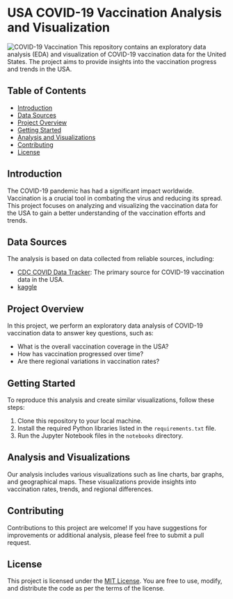 # USA COVID-19 Vaccination Analysis and Visualization
![COVID-19 Vaccination](https://drive.google.com/file/d/1dUqpxO9mfCcnL__rk6hUNuIjFtYwAc2T/view?usp=sharing)
This repository contains an exploratory data analysis (EDA) and visualization of COVID-19 vaccination data for the United States. The project aims to provide insights into the vaccination progress and trends in the USA.

## Table of Contents
- [Introduction](#introduction)
- [Data Sources](#data-sources)
- [Project Overview](#project-overview)
- [Getting Started](#getting-started)
- [Analysis and Visualizations](#analysis-and-visualizations)
- [Contributing](#contributing)
- [License](#license)

## Introduction

The COVID-19 pandemic has had a significant impact worldwide. Vaccination is a crucial tool in combating the virus and reducing its spread. This project focuses on analyzing and visualizing the vaccination data for the USA to gain a better understanding of the vaccination efforts and trends.

## Data Sources

The analysis is based on data collected from reliable sources, including:

- [CDC COVID Data Tracker](https://covid.cdc.gov/covid-data-tracker/): The primary source for COVID-19 vaccination data in the USA.
- [kaggle](https://www.kaggle.com/datasets/paultimothymooney/usa-covid19-vaccinations)

## Project Overview

In this project, we perform an exploratory data analysis of COVID-19 vaccination data to answer key questions, such as:

- What is the overall vaccination coverage in the USA?
- How has vaccination progressed over time?
- Are there regional variations in vaccination rates?

## Getting Started

To reproduce this analysis and create similar visualizations, follow these steps:

1. Clone this repository to your local machine.
2. Install the required Python libraries listed in the `requirements.txt` file.
3. Run the Jupyter Notebook files in the `notebooks` directory.

## Analysis and Visualizations

Our analysis includes various visualizations such as line charts, bar graphs, and geographical maps. These visualizations provide insights into vaccination rates, trends, and regional differences. 

## Contributing

Contributions to this project are welcome! If you have suggestions for improvements or additional analysis, please feel free to submit a pull request.

## License

This project is licensed under the [MIT License](LICENSE). You are free to use, modify, and distribute the code as per the terms of the license.
